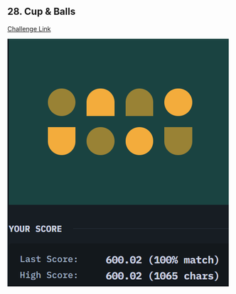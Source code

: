 ## 28. Cup & Balls  
[Challenge Link](https://cssbattle.dev/play/28)  

![Question](../../images/28.png)